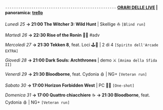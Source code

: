<code>---------------------------------------------------</code>
<b><u>ORARI DELLE LIVE</u> | panoramica: <a href="https://trello.com/b/iKwdSGf3/sabaku">trello</a></b>

<i>Lunedì 25</i>
<b>→ 21:00 The Witcher 3: Wild Hunt</b> | Skellige ⛵️ <code>[Blind run]</code>

<i>Martedì 26</i>
<b>→ 22:30 Rise of the Ronin</b> 🏯🌊 #adv

<i>Mercoledì 27</i>
<b>→ 21:30 Tekken 8</b>, feat. Loci 🕹️👊 | 2 di 4 <code>[Spirito dell'Arcade EXTRA]</code>

<i>Giovedì 28</i>
<b>→ 21:00 Dark Souls: Archthrones</b> | demo ⚔️ <code>[Anima della Sfida II]</code> 

<i>Venerdì 29</i>
<b>→ 21:30 Bloodborne</b>, feat. Cydonia 🩸 | NG+ <code>[Veteran run]</code>

<i>Sabato 30</i>
<b>→ 17:00 Horizon Forbidden West</b> | PC 🍃🏹 <code>[One-shot]</code>

<i>Domenica 31</i>
<b>→ 17:00 Quattro chiacchiere</b> ☕️
<b>→ 21:30 Bloodborne</b>, feat. Cydonia 🩸 | NG+ <code>[Veteran run]</code>
